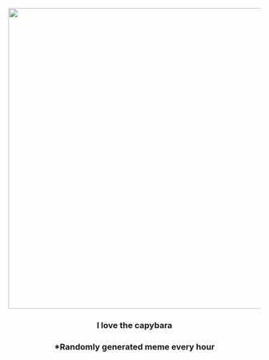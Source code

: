 <p align="center">
        <img src="https://i.redd.it/atpqk2i5fao81.jpg" width="600" height="600">
        </p>
        <h3 align="center">I love the capybara</h3>
        <h3 align="center">*Randomly generated meme every hour</h3>
    